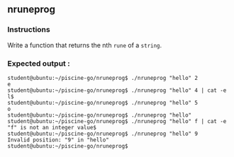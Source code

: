 ## nruneprog

### Instructions

Write a function that returns the nth `rune` of a `string`.

### Expected output :

```console
student@ubuntu:~/piscine-go/nruneprog$ ./nruneprog "hello" 2
e
student@ubuntu:~/piscine-go/nruneprog$ ./nruneprog "hello" 4 | cat -e
l$
student@ubuntu:~/piscine-go/nruneprog$ ./nruneprog "hello" 5
o
student@ubuntu:~/piscine-go/nruneprog$ ./nruneprog "hello"
student@ubuntu:~/piscine-go/nruneprog$ ./nruneprog "hello" f | cat -e
"f" is not an integer value$
student@ubuntu:~/piscine-go/nruneprog$ ./nruneprog "hello" 9
Invalid position: "9" in "hello"
student@ubuntu:~/piscine-go/nruneprog$
```
